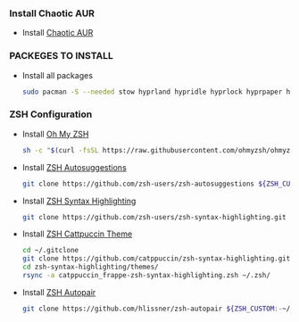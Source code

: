 ### Install Chaotic AUR
- Install [Chaotic AUR](https://aur.chaotic.cx/)

### PACKEGES TO INSTALL 
- Install all packages
    ```bash
    sudo pacman -S --needed stow hyprland hypridle hyprlock hyprpaper hyprshot network-manager-applet waybar dart-sass neovim gcc npm nodejs python qt5ct qt6ct-kde eww zsh tmux python-pylatexenc lsd zoxide pamixer onefetch vesktop
    ```
### ZSH Configuration

- Install [Oh My ZSH](https://ohmyz.sh/)
    ```bash
    sh -c "$(curl -fsSL https://raw.githubusercontent.com/ohmyzsh/ohmyzsh/master/tools/install.sh)"
    ```
- Install [ZSH Autosuggestions](https://github.com/zsh-users/zsh-autosuggestions)
    ```bash
    git clone https://github.com/zsh-users/zsh-autosuggestions ${ZSH_CUSTOM:-~/.oh-my-zsh/custom}/plugins/zsh-autosuggestions
    ```
- Install [ZSH Syntax Highlighting](https://github.com/zsh-users/zsh-syntax-highlighting)
    ```bash
    git clone https://github.com/zsh-users/zsh-syntax-highlighting.git ${ZSH_CUSTOM:-~/.oh-my-zsh/custom}/plugins/zsh-syntax-highlighting
    ```
- Install [ZSH Cattpuccin Theme](https://github.com/catppuccin/zsh-syntax-highlighting)
    ```bash
    cd ~/.gitclone
    git clone https://github.com/catppuccin/zsh-syntax-highlighting.git
    cd zsh-syntax-highlighting/themes/
    rsync -a catppuccin_frappe-zsh-syntax-highlighting.zsh ~/.zsh/
    ```
- Install [ZSH Autopair](https://github.com/hlissner/zsh-autopair)
    ```bash
    git clone https://github.com/hlissner/zsh-autopair ${ZSH_CUSTOM:-~/.oh-my-zsh/custom}/plugins/zsh-autopair
    ```
